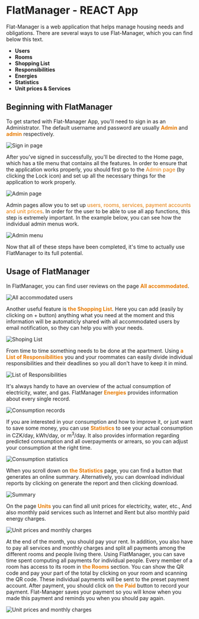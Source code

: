 # FlatManager - REACT App

Flat-Manager is a web application that helps manage housing needs and obligations. There are several ways to use Flat-Manager, which you can find below this text.

- **Users**
- **Rooms**
- **Shopping List**
- **Responsibilities**
- **Energies**
- **Statistics**
- **Unit prices & Services**

## Beginning with FlatManager

To get started with Flat-Manager App, you'll need to sign in as an Administrator. The default username and password are usually <span style="color: #E77A00">**Admin**</span> and <span style="color: #E77A00">**admin**</span> respectively.

![Sign in page](./Screens/login.png "Sign In page - FlatManager")

After you've signed in successfully, you'll be directed to the Home page, which has a tile menu that contains all the features. In order to ensure that the application works properly, you should first go to the <span style="color: #E77A00">Admin page</span> (by clicking the Lock icon) and set up all the necessary things for the application to work properly.

![Admin page](./Screens/admin.png "Admin page - FlatManager")

Admin pages allow you to set up <span style="color: #E77A00">users, rooms, services, payment accounts and unit prices</span>. In order for the user to be able to use all app functions, this step is extremely important. In the example below, you can see how the individual admin menus work.

![Admin menu](./Screens/adminMenu.png "Admin menu for setting up the unit prices - FlatManager")

Now that all of these steps have been completed, it's time to actually use FlatManager to its full potential.

## Usage of FlatManager

In FlatManager, you can find user reviews on the page <span style="font-weight: bold; color: #E77A00">All accommodated</span>.

![All accommodated users](./Screens/users.png "All accommodated users - FlatManager")

Another useful feature is <span style="font-weight: bold; color: #E77A00">the Shopping List</span>. Here you can add (easily by clicking on + button) anything what you need at the moment and this information will be automaticly shared with all accommodated users by email notification, so they can help you with your needs.

![Shoping List](./Screens/shopinglist.png "Shoping List - FlatManager")

From time to time something needs to be done at the apartment. Using <span style="font-weight: bold; color: #E77A00">a List of Responsibilities</span> you and your roommates can easily divide individual responsibilities and their deadlines so you all don't have to keep it in mind.

![List of Responsibilities](./Screens/responsibilities.png "List of responsibilities - FlatManager")

It's always handy to have an overview of the actual consumption of electricity, water, and gas. FlatManager <span style="font-weight: bold; color: #E77A00">Energies</span>
provides information about every single record.

![Consumption records](./Screens/energies.png "Consumption records - FlatManager")

If you are interested in your consumption and how to improve it, or just want to save some money, you can use <span style="font-weight: bold; color: #E77A00">Statistics</span> to see your actual consumption in CZK/day, kWh/day, or m<sup>3</sup>/day. It also provides information regarding predicted consumption and all overpayments or arrears, so you can adjust your consumption at the right time.

![Consumption statistics](./Screens/stats.png "Consumption statistics - FlatManager")

When you scroll down on <span style="font-weight: bold; color: #E77A00">the Statistics</span> page, you can find a button that generates an online summary. Alternatively, you can download individual reports by clicking on generate the report and then clicking download.

![Summary](./Screens/generateSums.png "Summary - FlatManager")

On the page <span style="font-weight: bold; color: #E77A00">Units</span> you can find all unit prices for electricity, water, etc., And also monthly paid services such as Internet and Rent but also monthly paid energy charges.

![Unit prices and monthly charges](./Screens/units.png "Unit prices and monthly charges - FlatManager")

At the end of the month, you should pay your rent. In addition, you also have to pay all services and monthly charges and split all payments among the different rooms and people living there. Using FlatManager, you can save time spent computing all payments for individual people. Every member of a room has access to its room in <span style="font-weight: bold; color: #E77A00">the Rooms</span> section. You can show the QR code and pay your part of the total by clicking on your room and scanning the QR code. These individual payments will be sent to the preset payment account. After payment, you should click on <span style="font-weight: bold; color: #E77A00">the Paid</span> button to record your payment. Flat-Manager saves your payment so you will know when you made this payment and reminds you when you should pay again.

![Unit prices and monthly charges](./Screens/showedQR.png "Unit prices and monthly charges - FlatManager")
